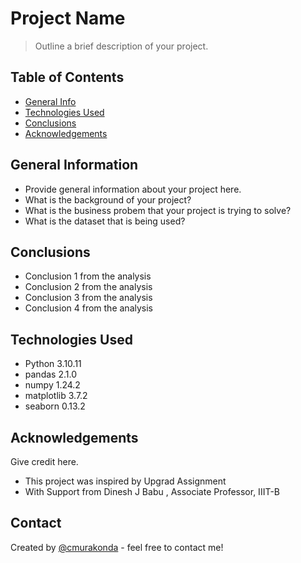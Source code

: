 # Project Name
> Outline a brief description of your project.


## Table of Contents
* [General Info](#general-information)
* [Technologies Used](#technologies-used)
* [Conclusions](#conclusions)
* [Acknowledgements](#acknowledgements)

<!-- You can include any other section that is pertinent to your problem -->

## General Information
- Provide general information about your project here.
- What is the background of your project?
- What is the business probem that your project is trying to solve?
- What is the dataset that is being used?

<!-- You don't have to answer all the questions - just the ones relevant to your project. -->

## Conclusions
- Conclusion 1 from the analysis
- Conclusion 2 from the analysis
- Conclusion 3 from the analysis
- Conclusion 4 from the analysis

<!-- You don't have to answer all the questions - just the ones relevant to your project. -->


## Technologies Used
- Python 3.10.11
- pandas 2.1.0
- numpy 1.24.2
- matplotlib 3.7.2
- seaborn 0.13.2

<!-- As the libraries versions keep on changing, it is recommended to mention the version of library used in this project -->

## Acknowledgements
Give credit here.
- This project was inspired by Upgrad Assignment 
- With Support from Dinesh J Babu , Associate Professor, IIIT-B


## Contact
Created by [@cmurakonda](https://github.com/cmurakonda/) - feel free to contact me!


<!-- Optional -->
<!-- ## License -->
<!-- This project is open source and available under the [... License](). -->

<!-- You don't have to include all sections - just the one's relevant to your project -->